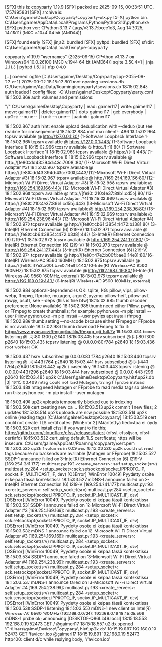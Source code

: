 [SFX]    this is: copyparty 1.19.9
[SFX]  packed at: 2025-09-15, 00:23:51 UTC, 1757895831
[SFX] archive is: C:\Users\gaime\Desktop\Copyparty\copyparty-sfx.py
[SFX] python bin: C:\Users\gaime\AppData\Local\Programs\Python\Python313\python.exe
[SFX] python ver: CPython 3.13.7 (tags/v3.13.7:bcee1c3, Aug 14 2025, 14:15:11) [MSC v.1944 64 bit (AMD64)]

[SFX] found early
[SFX] jinja2: bundled
[SFX] pyftpd: bundled
[SFX] sfxdir: C:\Users\gaime\AppData\Local\Temp\pe-copyparty

copyparty v1.19.9 "usernames" (2025-09-15)
  CPython v3.13.7 on Windows64 10.0.26100 [MSC v.1944 64 bit (AMD64)]
   sqlite 3.50.4*1 | jinja 2.11.3 | pyftpd 1.5.10 | tftp 0.4.0

[+] opened logfile [C:\Users\gaime/Desktop/Copyparty/cpp-2025-09-22.xz.1]
2025-09-22
18:15:02.801 root                  opening sessions-db C:/Users/gaime/AppData/Roaming/copyparty\sessions.db
18:15:02.848 auth                  loaded 1 config files:
└C:\Users\gaime\Desktop\Copyparty\party.conf
18:15:02.866 auth                  volumes and permissions:

"/"  C:\Users\gaime\Desktop\Copyparty
|    read:  gaimerI17
|   write:  gaimerI17
|    move:  gaimerI17
|  delete:  gaimerI17
|    dots:  gaimerI17
|     get:  everybody
|   upGet:  --none--
|    html:  --none--
|  uadmin:  gaimerI17

18:15:02.867 auth                  hint: enable upload deduplication with --dedup (but see readme for consequences)
18:15:02.884 root                  max clients: 486
18:15:02.964 tcpsrv                available @  http://127.0.0.1:80/  (1-Software Loopback Interface 1)
18:15:02.965 tcpsrv                available @ https://127.0.0.1:443/  (1-Software Loopback Interface 1)
18:15:02.966 tcpsrv                available @  http://[::1]:80/  (1-Software Loopback Interface 1)
18:15:02.966 tcpsrv                available @ https://[::1]:443/  (1-Software Loopback Interface 1)
18:15:02.966 tcpsrv                available @  http://[fe80::dd43:394d:43c:7008]:80/  (12-Microsoft Wi-Fi Direct Virtual Adapter #3)
18:15:02.967 tcpsrv                available @ https://[fe80::dd43:394d:43c:7008]:443/  (12-Microsoft Wi-Fi Direct Virtual Adapter #3)
18:15:02.967 tcpsrv                available @  http://169.254.169.166:80/  (12-Microsoft Wi-Fi Direct Virtual Adapter #3)
18:15:02.968 tcpsrv                available @ https://169.254.169.166:443/  (12-Microsoft Wi-Fi Direct Virtual Adapter #3)
18:15:02.968 tcpsrv                available @  http://[fe80::210:4e37:89b1:cd5b]:80/  (13-Microsoft Wi-Fi Direct Virtual Adapter #4)
18:15:02.969 tcpsrv                available @ https://[fe80::210:4e37:89b1:cd5b]:443/  (13-Microsoft Wi-Fi Direct Virtual Adapter #4)
18:15:02.969 tcpsrv                available @  http://169.254.238.96:80/  (13-Microsoft Wi-Fi Direct Virtual Adapter #4)
18:15:02.969 tcpsrv                available @ https://169.254.238.96:443/  (13-Microsoft Wi-Fi Direct Virtual Adapter #4)
18:15:02.970 tcpsrv                available @  http://[fe80::cb64:3854:4472:b338]:80/  (3-Intel(R) Ethernet Connection (6) I219-V)
18:15:02.971 tcpsrv                available @ https://[fe80::cb64:3854:4472:b338]:443/  (3-Intel(R) Ethernet Connection (6) I219-V)
18:15:02.972 tcpsrv                available @  http://169.254.241.177:80/  (3-Intel(R) Ethernet Connection (6) I219-V)
18:15:02.973 tcpsrv                available @ https://169.254.241.177:443/  (3-Intel(R) Ethernet Connection (6) I219-V)
18:15:02.974 tcpsrv                available @  http://[fe80::47e2:b00f:bae0:14e8]:80/  (6-Intel(R) Wireless-AC 9560 160MHz)
18:15:02.975 tcpsrv                available @ https://[fe80::47e2:b00f:bae0:14e8]:443/  (6-Intel(R) Wireless-AC 9560 160MHz)
18:15:02.975 tcpsrv                available @  http://192.168.0.19:80/  (6-Intel(R) Wireless-AC 9560 160MHz, external)
18:15:02.976 tcpsrv                available @ https://192.168.0.19:443/  (6-Intel(R) Wireless-AC 9560 160MHz, external)

18:15:02.984 optional-dependencies OK: sqlite, NG: pillow, vips, pillow-webp, ffmpeg, ffprobe, mutagen, argon2, pyzmq, pillow-heif, pillow-avif, rawpy, psutil, see --deps (this is fine btw)
18:15:02.985 thumb                 decoder preference: (None available)
18:15:02.985 thumb                 need either Pillow, pyvips, or FFmpeg to create thumbnails; for example:
                                     python.exe -m pip install --user Pillow
                                     python.exe -m pip install --user pyvips
                                     apt install ffmpeg
18:15:02.986 thumb                 setting --no-acode because either FFmpeg or FFprobe is not available
18:15:02.986 thumb                 download FFmpeg to fix it: https://www.gyan.dev/ffmpeg/builds/ffmpeg-git-full.7z
18:15:03.434 tcpsrv                listening @ [::]:80  f300 p2640
18:15:03.435 hsrv                  subscribed @ [::]:80  f300 p2640
18:15:03.436 tcpsrv                listening @ 0.0.0.0:80  f784 p2640
18:15:03.436 root                  workers OK

18:15:03.437 hsrv                  subscribed @ 0.0.0.0:80  f784 p2640
18:15:03.440 tcpsrv                listening @ [::]:443  f764 p2640
18:15:03.441 hsrv                  subscribed @ [::]:443  f764 p2640
18:15:03.442 up2k                  / casechk:y
18:15:03.443 tcpsrv                listening @ 0.0.0.0:443  f296 p2640
18:15:03.444 hsrv                  subscribed @ 0.0.0.0:443  f296 p2640
18:15:03.485 up2k                    C:\Users\gaime\Desktop\Copyparty\.hist\up2k.db |3|
18:15:03.489 mtag                  could not load Mutagen, trying FFprobe instead
18:15:03.489 mtag                  need Mutagen or FFprobe to read media tags so please run this:
                                     python.exe -m pip install --user mutagen

18:15:03.490 up2k                  uploads temporarily blocked due to indexing
18:15:03.508 cert                  creating new ca ...
18:15:03.513 up2k                  commit 1 new files; 2 updates
18:15:03.514 up2k                  uploads are now possible
18:15:03.514 up2k                  online (reading tags) [C:\Users\gaime\Desktop\Copyparty]
18:15:03.519 cert                  could not create TLS certificates: [WinError 2] Määritettyä tiedostoa ei löydy
18:15:03.520 cert                  install cfssl if you want to fix this; https://github.com/cloudflare/cfssl/releases/latest  (cfssl, cfssljson, cfssl-certinfo)
18:15:03.522 cert                  using default TLS certificate; https will be insecure: C:/Users/gaime/AppData/Roaming/copyparty\cert.pem
18:15:03.525 up2k                  1 volumes in 0.09 sec
18:15:03.526 up2k                  could not read tags because no backends are available (Mutagen or FFprobe)
18:15:03.527 SSDP-1                announce failed on 3-Intel(R) Ethernet Connection (6) I219-V [169.254.241.177]:
multicast.py:193 <create_servers>: self.setup_socket(srv)
multicast.py:284 <setup_socket>: sck.setsockopt(socket.IPPROTO_IP, socket.IP_MULTICAST_IF, dev)
[OSError] [WinError 10049] Pyydetty osoite ei kelpaa tässä kontekstissa
18:15:03.527 mDNS-1                announce failed on 3-Intel(R) Ethernet Connection (6) I219-V [169.254.241.177]:
multicast.py:193 <create_servers>: self.setup_socket(srv)
multicast.py:284 <setup_socket>: sck.setsockopt(socket.IPPROTO_IP, socket.IP_MULTICAST_IF, dev)
[OSError] [WinError 10049] Pyydetty osoite ei kelpaa tässä kontekstissa
18:15:03.531 SSDP-1                announce failed on 12-Microsoft Wi-Fi Direct Virtual Adapter #3 [169.254.169.166]:
multicast.py:193 <create_servers>: self.setup_socket(srv)
multicast.py:284 <setup_socket>: sck.setsockopt(socket.IPPROTO_IP, socket.IP_MULTICAST_IF, dev)
[OSError] [WinError 10049] Pyydetty osoite ei kelpaa tässä kontekstissa
18:15:03.532 mDNS-1                announce failed on 12-Microsoft Wi-Fi Direct Virtual Adapter #3 [169.254.169.166]:
multicast.py:193 <create_servers>: self.setup_socket(srv)
multicast.py:284 <setup_socket>: sck.setsockopt(socket.IPPROTO_IP, socket.IP_MULTICAST_IF, dev)
[OSError] [WinError 10049] Pyydetty osoite ei kelpaa tässä kontekstissa
18:15:03.534 SSDP-1                announce failed on 13-Microsoft Wi-Fi Direct Virtual Adapter #4 [169.254.238.96]:
multicast.py:193 <create_servers>: self.setup_socket(srv)
multicast.py:284 <setup_socket>: sck.setsockopt(socket.IPPROTO_IP, socket.IP_MULTICAST_IF, dev)
[OSError] [WinError 10049] Pyydetty osoite ei kelpaa tässä kontekstissa
18:15:03.537 mDNS-1                announce failed on 13-Microsoft Wi-Fi Direct Virtual Adapter #4 [169.254.238.96]:
multicast.py:193 <create_servers>: self.setup_socket(srv)
multicast.py:284 <setup_socket>: sck.setsockopt(socket.IPPROTO_IP, socket.IP_MULTICAST_IF, dev)
[OSError] [WinError 10049] Pyydetty osoite ei kelpaa tässä kontekstissa
18:15:03.538 SSDP-1                listening
18:15:03.550 mDNS-1                new client on Intel(R) Wireless-AC 9560 160MHz (192.168.0.0/24): 192.168.0.19
18:15:05.599 mDNS-1                probe ok; announcing [DESKTOP-Q86L349.local]
18:15:18.553 192.168.0.19 52473    GET  / @gaimerI17
18:15:18.557 u2idx                 opened 'C:\\Users\\gaime\\Desktop\\Copyparty\\.hist\\up2k.db'
18:15:19.887 192.168.0.19 52473    GET  /favicon.ico @gaimerI17
18:15:19.891 192.168.0.19 52473    http400: client d/c while replying body, '/favicon.ico'
